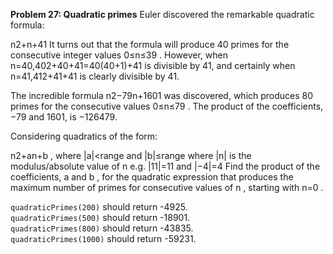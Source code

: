 **Problem 27: Quadratic primes**
Euler discovered the remarkable quadratic formula:

n2+n+41 
It turns out that the formula will produce 40 primes for the consecutive integer values  0≤n≤39 . However, when  n=40,402+40+41=40(40+1)+41  is divisible by 41, and certainly when  n=41,412+41+41  is clearly divisible by 41.

The incredible formula  n2−79n+1601  was discovered, which produces 80 primes for the consecutive values  0≤n≤79 . The product of the coefficients, −79 and 1601, is −126479.

Considering quadratics of the form:

n2+an+b , where  |a|<range  and  |b|≤range where  |n|  is the modulus/absolute value of  n e.g.  |11|=11  and  |−4|=4 
Find the product of the coefficients,  a  and  b , for the quadratic expression that produces the maximum number of primes for consecutive values of  n , starting with  n=0 .  

`quadraticPrimes(200)` should return -4925.  
`quadraticPrimes(500)` should return -18901.  
`quadraticPrimes(800)` should return -43835.  
`quadraticPrimes(1000)` should return -59231.  
